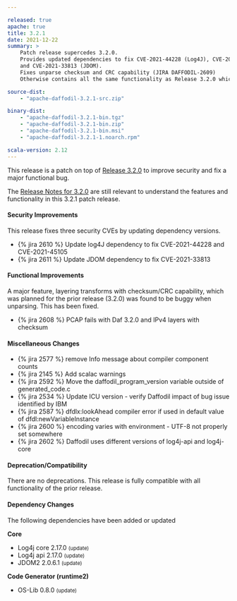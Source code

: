 ```yaml
---

released: true
apache: true
title: 3.2.1
date: 2021-12-22
summary: >
    Patch release supercedes 3.2.0. 
    Provides updated dependencies to fix CVE-2021-44228 (Log4J), CVE-2021-45105 (Log4J),
    and CVE-2021-33813 (JDOM).
    Fixes unparse checksum and CRC capability (JIRA DAFFODIL-2609)
    Otherwise contains all the same functionality as Release 3.2.0 which it replaces.

source-dist:
    - "apache-daffodil-3.2.1-src.zip"

binary-dist:
    - "apache-daffodil-3.2.1-bin.tgz"
    - "apache-daffodil-3.2.1-bin.zip"
    - "apache-daffodil-3.2.1-bin.msi"
    - "apache-daffodil-3.2.1-1.noarch.rpm"

scala-version: 2.12
---
```


This release is a patch on top of [Release 3.2.0](../3.2.0) to improve security and fix a major functional bug. 

The [Release Notes for 3.2.0](../3.2.0)
are still relevant to understand the features
and functionality in this 3.2.1 patch release. 

#### Security Improvements

This release fixes three security CVEs by updating dependency versions.

* {% jira 2610 %} Update log4J dependency to fix CVE-2021-44228 and CVE-2021-45105
* {% jira 2611 %} Update JDOM dependency to fix CVE-2021-33813

#### Functional Improvements

A major feature, layering transforms with checksum/CRC capability, which was planned for the prior release (3.2.0) was found to be buggy when unparsing. 
This has been fixed. 

* {% jira 2608 %} PCAP fails with Daf 3.2.0 and IPv4 layers with checksum

#### Miscellaneous Changes

* {% jira 2577 %} remove Info message about compiler component counts
* {% jira 2145 %} Add scalac warnings
* {% jira 2592 %} Move the daffodil_program_version variable outside of generated_code.c
* {% jira 2534 %} Update ICU version - verify Daffodil impact of bug issue identified by IBM
* {% jira 2587 %} dfdlx:lookAhead compiler error if used in default value of dfdl:newVariableInstance
* {% jira 2600 %} encoding varies with environment - UTF-8 not properly set somewhere
* {% jira 2602 %} Daffodil uses different versions of log4j-api and log4j-core

#### Deprecation/Compatibility

There are no deprecations. This release is fully compatible with all functionality of the prior release.

#### Dependency Changes

The following dependencies have been added or updated

**Core**

* Log4j core 2.17.0 <small>(update)</small>
* Log4j api 2.17.0 <small>(update)</small>
* JDOM2 2.0.6.1 <small>(update)</small>

**Code Generator (runtime2)**

* OS-Lib 0.8.0 <small>(update)</small>


